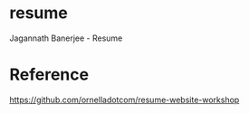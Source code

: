 # resume
Jagannath Banerjee - Resume


# Reference
https://github.com/ornelladotcom/resume-website-workshop
